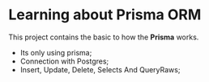# Learning about Prisma ORM

This project contains the basic to how the **Prisma** works.

- Its only using prisma;
- Connection with Postgres;
- Insert, Update, Delete, Selects And QueryRaws;